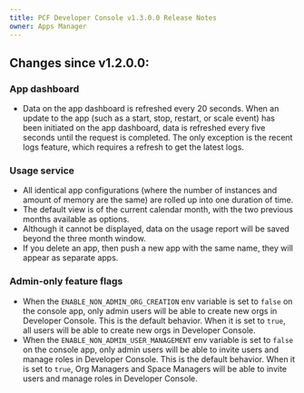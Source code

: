 ```yaml
---
title: PCF Developer Console v1.3.0.0 Release Notes
owner: Apps Manager
---
```


## Changes since v1.2.0.0:

### App dashboard
* Data on the app dashboard is refreshed every 20 seconds. When an update to the app (such as a start, stop, restart, or scale event) has been initiated on the app dashboard, data is refreshed every five seconds until the request is completed. The only exception is the recent logs feature, which requires a refresh to get the latest logs.

### Usage service
* All identical app configurations (where the number of instances and amount of memory are the same) are rolled up into one duration of time.
* The default view is of the current calendar month, with the two previous months available as options.
* Although it cannot be displayed, data on the usage report will be saved beyond the three month window.
* If you delete an app, then push a new app with the same name, they will appear as separate apps.

### Admin-only feature flags
* When the `ENABLE_NON_ADMIN_ORG_CREATION` env variable is set to `false` on the console app, only admin users will be able to create new orgs in Developer Console. This is the default behavior. When it is set to `true`, all users will be able to create new orgs in Developer Console.
* When the `ENABLE_NON_ADMIN_USER_MANAGEMENT` env variable is set to `false` on the console app, only admin users will be able to invite users and manage roles in Developer Console. This is the default behavior. When it is set to `true`, Org Managers and Space Managers will be able to invite users and manage roles in Developer Console.